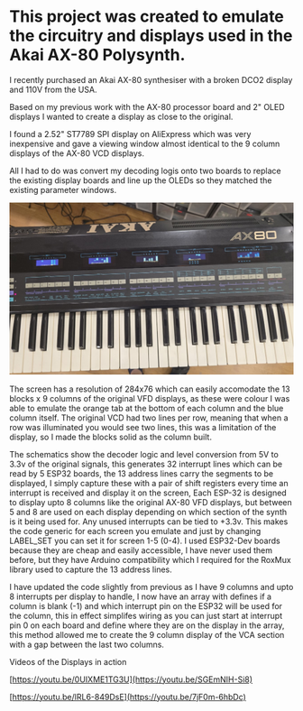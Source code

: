# This project was created to emulate the circuitry and displays used in the Akai AX-80 Polysynth.

I recently purchased an Akai AX-80 synthesiser with a broken DCO2 display and 110V from the USA. 

Based on my previous work with the AX-80 processor board and 2" OLED displays I wanted to create a display as close to the original.

I found a 2.52" ST7789 SPI display on AliExpress which was very inexpensive and gave a viewing window almost identical to the 9 column displays of the AX-80 VCD displays. 

All I had to do was convert my decoding logis onto two boards to replace the existing display boards and line up the OLEDs so they matched the existing parameter windows.

![Synth](Photos/synth.jpg)

The screen has a resolution of 284x76 which can easily accomodate the 13 blocks x 9 columns of the original VFD displays, as these were colour I was able to emulate the orange tab at the bottom of each column and the blue column itself. The original VCD had two lines per row, meaning that when a row was illuminated you would see two lines, this was a limitation of the display, so I made the blocks solid as the column built.

The schematics show the decoder logic and level conversion from 5V to 3.3v of the original signals, this generates 32 interrupt lines which can be read by 5 ESP32 boards, the 13 address lines carry the segments to be displayed, I simply capture these with a pair of shift registers every time an interrupt is received and display it on the screen, Each ESP-32 is designed to display upto 8 columns like the original AX-80 VFD displays, but between 5 and 8 are used on each display depending on which section of the synth is it being used for. Any unused interrupts can be tied to +3.3v. This makes the code generic for each screen you emulate and just by changing LABEL_SET you can set it for screen 1-5 (0-4). I used ESP32-Dev boards because they are cheap and easily accessible, I have never used them before, but they have Arduino compatibility which I required for the RoxMux library used to capture the 13 address lines. 

I have updated the code slightly from previous as I have 9 columns and upto 8 interrupts per display to handle, I now have an array with defines if a column is blank (-1) and which interrupt pin on the ESP32 will be used for the column, this in effect simplifes wiring as you can just start at interrupt pin 0 on each board and define where they are on the display in the array, this method allowed me to create the 9 column display of the VCA section with a gap between the last two columns.

Videos of the Displays in action

[https://youtu.be/0UIXME1TG3U](https://youtu.be/SGEmNIH-Si8)

[https://youtu.be/lRL6-849DsE](https://youtu.be/7jF0m-6hbDc)
